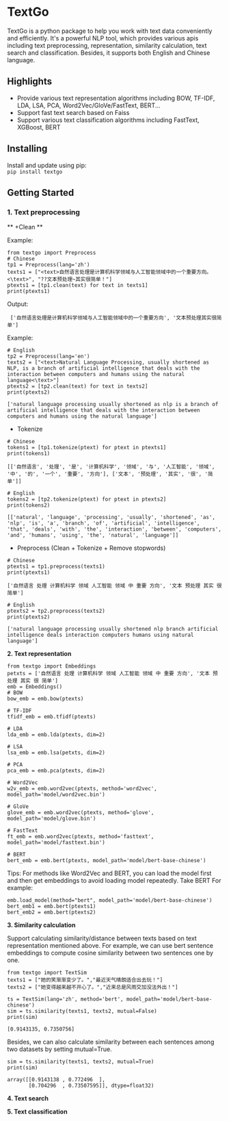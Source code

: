 # TextGo
TextGo is a python package to help you work with text data conveniently and efficiently. It's a powerful NLP tool, which provides various apis including text preprocessing, representation, similarity calculation, text search and classification. Besides, it supports both English and Chinese language.

## Highlights
* Provide various text representation algorithms including BOW, TF-IDF, LDA, LSA, PCA, Word2Vec/GloVe/FastText, BERT...
* Support fast text search based on Faiss
* Support various text classification algorithms including FastText, XGBoost, BERT

## Installing
Install and update using pip:      
`pip install textgo`

## Getting Started
### 1. Text preprocessing
   
** +Clean **

Example:   
```
from textgo import Preprocess
# Chinese
tp1 = Preprocess(lang='zh')
texts1 = ["<text>自然语言处理是计算机科学领域与人工智能领域中的一个重要方向。<\text>", "??文本预处理~其实很简单！"]
ptexts1 = [tp1.clean(text) for text in texts1]
print(ptexts1)
```

Output:    
```
 ['自然语言处理是计算机科学领域与人工智能领域中的一个重要方向', '文本预处理其实很简单']
```

Example:   
```
# English
tp2 = Preprocess(lang='en')
texts2 = ["<text>Natural Language Processing, usually shortened as NLP, is a branch of artificial intelligence that deals with the interaction between computers and humans using the natural language<\text>"]
ptexts2 = [tp2.clean(text) for text in texts2]
print(ptexts2)
```
```['natural language processing usually shortened as nlp is a branch of artificial intelligence that deals with the interaction between computers and humans using the natural language']```

* Tokenize
```
# Chinese
tokens1 = [tp1.tokenize(ptext) for ptext in ptexts1]
print(tokens1)
```
```[['自然语言', '处理', '是', '计算机科学', '领域', '与', '人工智能', '领域', '中', '的', '一个', '重要', '方向'], ['文本', '预处理', '其实', '很', '简单']]```

```
# English
tokens2 = [tp2.tokenize(ptext) for ptext in ptexts2]
print(tokens2)
```
```[['natural', 'language', 'processing', 'usually', 'shortened', 'as', 'nlp', 'is', 'a', 'branch', 'of', 'artificial', 'intelligence', 'that', 'deals', 'with', 'the', 'interaction', 'between', 'computers', 'and', 'humans', 'using', 'the', 'natural', 'language']]```

* Preprocess (Clean + Tokenize + Remove stopwords)
```
# Chinese
ptexts1 = tp1.preprocess(texts1)
print(ptexts1)
```
```['自然语言 处理 计算机科学 领域 人工智能 领域 中 重要 方向', '文本 预处理 其实 很 简单']```

```
# English
ptexts2 = tp2.preprocess(texts2)
print(ptexts2)
```
```['natural language processing usually shortened nlp branch artificial intelligence deals interaction computers humans using natural language']```

**2. Text representation**
```
from textgo import Embeddings
petxts = ['自然语言 处理 计算机科学 领域 人工智能 领域 中 重要 方向', '文本 预处理 其实 很 简单']
emb = Embeddings()
# BOW
bow_emb = emb.bow(ptexts)

# TF-IDF
tfidf_emb = emb.tfidf(ptexts)

# LDA
lda_emb = emb.lda(ptexts, dim=2)

# LSA
lsa_emb = emb.lsa(petxts, dim=2)

# PCA
pca_emb = emb.pca(ptexts, dim=2)

# Word2Vec
w2v_emb = emb.word2vec(ptexts, method='word2vec', model_path='model/word2vec.bin')

# GloVe
glove_emb = emb.word2vec(ptexts, method='glove', model_path='model/glove.bin')

# FastText
ft_emb = emb.word2vec(ptexts, method='fasttext', model_path='model/fasttext.bin')

# BERT
bert_emb = emb.bert(ptexts, model_path='model/bert-base-chinese')

```
Tips: For methods like Word2Vec and BERT, you can load the model first and then get embeddings to avoid loading model repeatedly. Take BERT For example:
```
emb.load_model(method="bert", model_path='model/bert-base-chinese')
bert_emb1 = emb.bert(ptexts1)
bert_emb2 = emb.bert(ptexts2)
```

**3. Similarity calculation**   

Support calculating similarity/distance between texts based on text representation mentioned above. For example, we can use bert sentence embeddings to compute cosine similarity between two sentences one by one.
```
from textgo import TextSim
texts1 = ["她的笑渐渐变少了。","最近天气晴朗适合出去玩！"]
texts2 = ["她变得越来越不开心了。","近来总是风雨交加没法外出！"]

ts = TextSim(lang='zh', method='bert', model_path='model/bert-base-chinese')
sim = ts.similarity(texts1, texts2, mutual=False)
print(sim)
```   

```[0.9143135, 0.7350756]```   

Besides, we can also calculate similarity between each sentences among two datasets by setting mutual=True.
```
sim = ts.similarity(texts1, texts2, mutual=True)
print(sim)
```

```
array([[0.9143138 , 0.772496  ],
       [0.704296  , 0.73507595]], dtype=float32)
```
       
**4. Text search**   

**5. Text classification**
  
